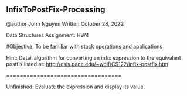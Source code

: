 ## InfixToPostFix-Processing

   @author John Nguyen
   Written October 28, 2022

   Data Structures Assignment: HW4

   #Objective: 
   To be familiar with stack operations and applications
   
   Hint:
   Detail algorithm for converting an infix expression to 
   the equivalent postfix listed at: 
   http://csis.pace.edu/~wolf/CS122/infix-postfix.htm 

   ==================================
 
Unfinished: Evaluate the expression and display its value.
